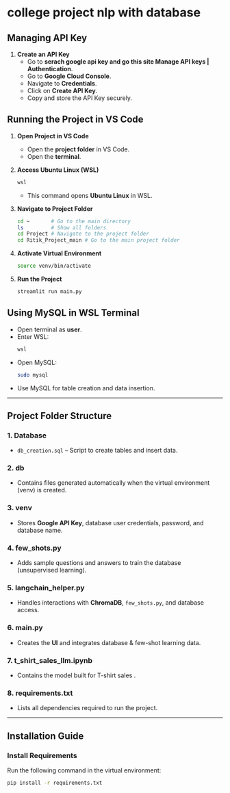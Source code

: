 # college project nlp with database 


## **Managing API Key**

1. **Create an API Key**
   - Go to **serach google api key and go this  site Manage API keys | Authentication**.
   - Go to **Google Cloud Console**.
   - Navigate to **Credentials**.
   - Click on **Create API Key**.
   - Copy and store the API Key securely.

## **Running the Project in VS Code**

1. **Open Project in VS Code**

   - Open the **project folder** in VS Code.
   - Open the **terminal**.

2. **Access Ubuntu Linux (WSL)**

   ```sh
   wsl
   ```

   - This command opens **Ubuntu Linux** in WSL.

3. **Navigate to Project Folder**

   ```sh
   cd ~       # Go to the main directory
   ls         # Show all folders
   cd Project # Navigate to the project folder
   cd Ritik_Project_main # Go to the main project folder
   ```

4. **Activate Virtual Environment**

   ```sh
   source venv/bin/activate
   ```

5. **Run the Project**

   ```sh
   streamlit run main.py
   ```

## **Using MySQL in WSL Terminal**

- Open terminal as **user**.
- Enter WSL:
  ```sh
  wsl
  ```
- Open MySQL:
  ```sh
  sudo mysql
  ```
- Use MySQL for table creation and data insertion.

---

## **Project Folder Structure**

### 1. **Database**

- `db_creation.sql` – Script to create tables and insert data.

### 2. **db**

- Contains files generated automatically when the virtual environment (venv) is created.

### 3. **venv**

- Stores **Google API Key**, database user credentials, password, and database name.

### 4. **few\_shots.py**

- Adds sample questions and answers to train the database (unsupervised learning).

### 5. **langchain\_helper.py**

- Handles interactions with **ChromaDB**, `few_shots.py`, and database access.

### 6. **main.py**

- Creates the **UI** and integrates database & few-shot learning data.

### 7. **t\_shirt\_sales\_llm.ipynb**

- Contains the model built for T-shirt sales .

### 8. **requirements.txt**

- Lists all dependencies required to run the project.

---

## **Installation Guide**

### Install Requirements

Run the following command in the virtual environment:

```sh
pip install -r requirements.txt
```



